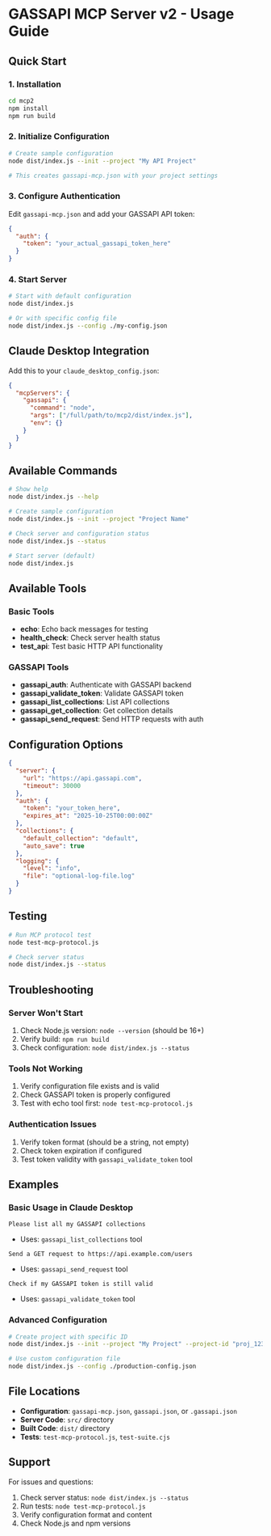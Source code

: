 # GASSAPI MCP Server v2 - Usage Guide

## Quick Start

### 1. Installation
```bash
cd mcp2
npm install
npm run build
```

### 2. Initialize Configuration
```bash
# Create sample configuration
node dist/index.js --init --project "My API Project"

# This creates gassapi-mcp.json with your project settings
```

### 3. Configure Authentication
Edit `gassapi-mcp.json` and add your GASSAPI API token:
```json
{
  "auth": {
    "token": "your_actual_gassapi_token_here"
  }
}
```

### 4. Start Server
```bash
# Start with default configuration
node dist/index.js

# Or with specific config file
node dist/index.js --config ./my-config.json
```

## Claude Desktop Integration

Add this to your `claude_desktop_config.json`:

```json
{
  "mcpServers": {
    "gassapi": {
      "command": "node",
      "args": ["/full/path/to/mcp2/dist/index.js"],
      "env": {}
    }
  }
}
```

## Available Commands

```bash
# Show help
node dist/index.js --help

# Create sample configuration
node dist/index.js --init --project "Project Name"

# Check server and configuration status
node dist/index.js --status

# Start server (default)
node dist/index.js
```

## Available Tools

### Basic Tools
- **echo**: Echo back messages for testing
- **health_check**: Check server health status
- **test_api**: Test basic HTTP API functionality

### GASSAPI Tools
- **gassapi_auth**: Authenticate with GASSAPI backend
- **gassapi_validate_token**: Validate GASSAPI token
- **gassapi_list_collections**: List API collections
- **gassapi_get_collection**: Get collection details
- **gassapi_send_request**: Send HTTP requests with auth

## Configuration Options

```json
{
  "server": {
    "url": "https://api.gassapi.com",
    "timeout": 30000
  },
  "auth": {
    "token": "your_token_here",
    "expires_at": "2025-10-25T00:00:00Z"
  },
  "collections": {
    "default_collection": "default",
    "auto_save": true
  },
  "logging": {
    "level": "info",
    "file": "optional-log-file.log"
  }
}
```

## Testing

```bash
# Run MCP protocol test
node test-mcp-protocol.js

# Check server status
node dist/index.js --status
```

## Troubleshooting

### Server Won't Start
1. Check Node.js version: `node --version` (should be 16+)
2. Verify build: `npm run build`
3. Check configuration: `node dist/index.js --status`

### Tools Not Working
1. Verify configuration file exists and is valid
2. Check GASSAPI token is properly configured
3. Test with echo tool first: `node test-mcp-protocol.js`

### Authentication Issues
1. Verify token format (should be a string, not empty)
2. Check token expiration if configured
3. Test token validity with `gassapi_validate_token` tool

## Examples

### Basic Usage in Claude Desktop
```
Please list all my GASSAPI collections
```
- Uses: `gassapi_list_collections` tool

```
Send a GET request to https://api.example.com/users
```
- Uses: `gassapi_send_request` tool

```
Check if my GASSAPI token is still valid
```
- Uses: `gassapi_validate_token` tool

### Advanced Configuration
```bash
# Create project with specific ID
node dist/index.js --init --project "My Project" --project-id "proj_123"

# Use custom configuration file
node dist/index.js --config ./production-config.json
```

## File Locations

- **Configuration**: `gassapi-mcp.json`, `gassapi.json`, or `.gassapi.json`
- **Server Code**: `src/` directory
- **Built Code**: `dist/` directory
- **Tests**: `test-mcp-protocol.js`, `test-suite.cjs`

## Support

For issues and questions:
1. Check server status: `node dist/index.js --status`
2. Run tests: `node test-mcp-protocol.js`
3. Verify configuration format and content
4. Check Node.js and npm versions